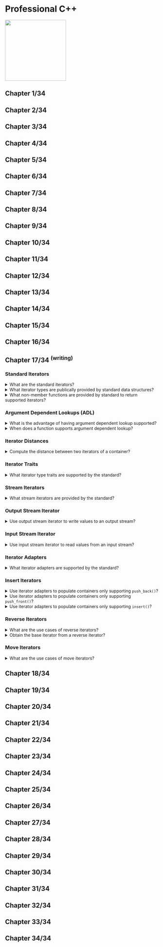 # Professional C++
<img src="../covers/9781119695400.jpg" width="200"/>

## Chapter 1/34
## Chapter 2/34
## Chapter 3/34
## Chapter 4/34
## Chapter 5/34
## Chapter 6/34
## Chapter 7/34
## Chapter 8/34
## Chapter 9/34
## Chapter 10/34
## Chapter 11/34
## Chapter 12/34
## Chapter 13/34
## Chapter 14/34
## Chapter 15/34
## Chapter 16/34
## Chapter 17/34 <sup>(writing)</sup>

### Standard Iterators

<details>
<summary>What are the standard iterators?</summary>

> |Iterator Category|Operations Required|
> |---|---|
> |Input Iterator|Read-only access: `operator*` `operator->`<br>forward only: `operator++`<br>assignable: `operator=`<br>copyable<br>comparable for equality: `operator==` `operator!=`|
> |Output Iterator|Read-only access: `operator*` (no `operator->` access)<br>forward only: `operator++`<br>assignable: `operator=`<br>copyable<br>no comparability supported|
> |Forward Iterator|Input Iterator capability<br>default constructor|
> |Bidirectional Iterator|Forward Iterator capability<br>bidirectional `operator++` `operator--`|
> |Random Access Iterator|Bidirectional Iterator capability<br>assignable: `operator=` `operator+=` `operator-=`<br>arithmetic: `operator+` `operator-`<br>copyable<br>comparable `operator==` `operator!=` `operator>` `operator<` `operator<=` `operator>=`<br>element-wise access `operator[]`|
> |Contiguous Iterator|Random access capability<br>logically adjacent elements of the container must be physically adjacent in memory|
>
> ---
> **Resources**
> - Professional C++ - Chapter 17

> **References**
> ---
</details>

<details>
<summary>What iterator types are publically provided by standard data structures?</summary>

> Every data structure of the Standard Library that supports iterators provides
> public type aliases for its iterator type, called `iterator` and
> `const_iterator`.
>
> Containers that allow iteration over their elements in reverse order also
> provide public type aliases called `reverse_iterator` and
> `const_reverse_iterator`.
>
> ```cpp
> std::vector<int>::const_reverse_iterator cr_iter;
> std::vector<std::string>::const_iterator c_iter;
> std::vector<double>::iterator iter;
> ``````
>
> ---
> **Resources**
> - Professional C++ - Chapter 17

> **References**
> ---
</details>

<details>
<summary>What non-member functions are provided by standard to return supported iterators?</summary>

> `<iterator>` provides the following global nonmember functions to retrieve
> specific iterators for a container:
>
> - `std::begin()` and `std::end()`
> - `std::rbegin()` and `std::rend()`
> - `std::cbegin()` and `std::cend()`
> - `std::crbegin()` and `std::crend()`
>
> These functions are also supported by standard data structures.

> **Resources**
> - Professional C++ - Chapter 17

> **References**
> ---
</details>

### Argument Dependent Lookups (ADL)

<details>
<summary>What is the advantage of having argument dependent lookup supported?</summary>

> When a function is called without its namespace qualification like `std::` ,
> it is said that the so called *argument dependent lookups* (ADL) is supported
> for this function.
>
> ```cpp
> #include <iterator>
> #include <vector>
>
> std::vector<double> scalar{1,2,3,4};
> auto iter = begin(scalar);
> // compiler deduces std::vector<double>::iterator due argument type
> ``````
>
> ---
> **Resources**
> - Professional C++ - Chapter 17
> ---
> **References**
> ---
</details>

<details>
<summary>When does a function supports argument dependent lookup?</summary>

> When you specialize a nonmember function for your own type, you can either
> put those specializations in the `std` namespace or put them in the same
> namespace as the type for which you are specializing them. The latter is
> recommended as this enables ADL.
>
> ```cpp
> ``````
>
> ---
> **Resources**
> - Professional C++ - Chapter 17

> **References**
> ---
</details>

### Iterator Distances

<details>
<summary>Compute the distance between two iterators of a container?</summary>

> ```cpp
> #include <iterator>
>
> std::vector<double> v;
> auto element_count = std::distance(std::begin(v), std::end(v));
> ``````

> **Resources**
> - Professional C++ - Chapter 17
> ---
> **References**
> ---
</details>

### Iterator Traits

<details>
<summary>What iterator type traits are supported by the standard?</summary>

> Standard provides a class template called `iterator_traits`, defined in
> `<iterator>`, that allows you to find the type of the elements referred to by
> the iterator to store temporary values, or to figure out whether the iterator
> is bidirectional or random access.
>
> To access to this information, instantiate `iterator_traits` class template
> with the iterator type of interest, and access one of five type aliases:
>
> - `value_type`: The type of elements referred to
> - `difference_type`: A type capable of representing the distance
> - `iterator_category` (c++20): The type of iterator
>   + `input_iterator_tag`
>   + `output_iterator_tag`
>   + `forward_iterator_tag`
>   + `bidirectional_iterator_tag`
>   + `random_access_iterator_tag`
>   + `contiguous_iterator_tag`
> - `pointer`: The type of pointer to an element
> - `reference`: The type of reference to an element
>
> ```cpp
> template<typename IteratorType>
> void print_value(IteratorType it)
> {
>     typename iterator_traits<IteratorType>::value_type temp;
>     temp = *it;
>     std::cout << temp << std::endl;
> }
>
> std::vector<double> v{42};
> print_value(std::cbegin(v));
> ``````
>
> ---
> **Resources**
> - Professional C++ - Chapter 17
> ---
> **References**
> ---
</details>

### Stream Iterators

<details>
<summary>What stream iterators are provided by the standard?</summary>

> The standard library provides four stream iterators:
>
> - `std::istream_iterator`
> - `std::ostream_iterator`
> - `std::istreambuf_iterator`
> - `std::ostreambuf_iterator`
>
> ---
> **Resources**
> - Professional C++ - Chapter 17
> ---
> **References**
> ---
</details>

### Output Stream Iterator

<details>
<summary>Use output stream iterator to write values to an output stream?</summary>

> ```cpp
> #include <iostream>
> #include <iterator>
>
> template<typename InputIterator, typename OutputIterator>
> void copy(InputIterator begin, InputIterator end, OutputIterator target)
> {
>     for (auto iter = begin; iter != end; ++iter, ++target)
>     {
>         *target = *iter;
>     }
> }
>
> std::vector<double> v{1,2,3,4};
> std::vector<double> copy(v.size());
> copy(std::begin(v), std::end(v), std::begin(copy));
> copy(std::begin(v), std::end(v), std::ostream_iterator<int>{std::cout, " "});
> ``````
>
> ---
> **Resources**
> - Professional C++ - Chapter 17
> ---
> **References**
> ---
</details>

### Input Stream Iterator

<details>
<summary>Use input stream iterator to read values from an input stream?</summary>

> ```cpp
> #include <iterator>
> #include <vector>
>
> template<typename InputIterator>
> auto get_input(InputIterator begin, InputIterator end)
> {
>     std::vector<namespace std::iterator_traits<InputIterator>::value_type> results;
>
>     for (auto iter = begin; iter != end; ++iter)
>     {
>         results.push_back(*iter);
>     }
>
>     return results;
> }
>
> std::vector<int> inputs = get_input(std::istream_iterator<int>{std::cin}, std::istream_iterator<int>{});
> ``````
>
> ---
> **Resources**
> - Professional C++ - Chapter 17
> ---
> **References**
> ---
</details>

### Iterator Adapters

<details>
<summary>What iterator adapters are supported by the standard?</summary>

> The standard library provides five iterator adapters.
>
> The first group of adapters are created from a container and are usually used
> as output iterators:
>
> - `std::back_insert_iterator`: Uses `push_back()` to insert elements into a
>   container
> - `std::front_insert_iterator`: Uses `push_front()` to insert elements into a
>   container
> - `std::insert_iterator`: Uses `insert()` to insert elements into a container
>
> The second group of adapters are created from another iterator, not a
> container, and are usually used as input iterators:
>
> - `reverse_iterator`: reverse the iteration order of another iterator
> - `move_iterator`: the dereferencing operator for a `move_iterator`
>   automatically converts the value to an rvalue reference, so it can be moved
>   to a new destination.
>
> ---
> **Resources**
> - Professional C++ - Chapter 17
>
> ---
> **References**
> ---
</details>

### Insert Iterators

<details>
<summary>Use iterator adapters to populate containers only supporting <code>push_back()</code>?</summary>

> ```cpp
> #include <iterator>
> #include <algorithm>
> #include <vector>
>
> std::vector<double> v{1.1, 2.2, 3.3, 4.4, 5.5};
> std::vector<double> copy_v;
> std::back_insert_iterator<std::vector<double>> populate_v{copy_v};
> std::copy(std::begin(v), std::end(v), populate_v);
> ``````
>
> You can also use `std::back_inserter()` utility function to create a `std::back_insert_iterator`.
>
> ```cpp
> std::copy(std::begin(v), std::end(v), std::back_inserter(copy_v));
> ``````
>
> With class template argument deduction (CTAD), this can also be written as follows:
>
> ```cpp
> std::copy(std::begin(v), std::end(v), std::back_insert_iterator{copy_v});
> ``````
>
> ---
> **Resources**
> - Professional C++ - Chapter 17
>
> ---
> **References**
> ---
</details>

<details>
<summary>Use iterator adapters to populate containers only supporting <code>push_front()</code>?</summary>

> ```cpp
> #include <iterator>
> #include <algorithm>
> #include <queue>
>
> std::queue<double> q{1.1, 2.2, 3.3, 4.4, 5.5};
> std::queue<double> copy_q;
> std::front_insert_iterator<std::queue<double>> populate_q{copy_q};
> std::copy(std::begin(q), std::end(q), populate_q);
> ``````
>
> You can also use `std::front_inserter()` utility function to create a `std::front_insert_iterator`.
>
> ```cpp
> std::copy(std::begin(q), std::end(q), std::front_inserter(copy_q));
> ``````
>
> With class template argument deduction (CTAD), this can also be written as follows:
>
> ```cpp
> std::copy(std::begin(q), std::end(q), std::front_insert_iterator{copy_q});
> ``````
>
> ---
> **Resources**
> - Professional C++ - Chapter 17
>
> ---
> **References**
> ---
</details>

<details>
<summary>Use iterator adapters to populate containers only supporting <code>insert()</code>?</summary>

> `std::insert_iterator` works similarly, except that the it also takes an
> initial iterator position in its constructor, which it passes to the first
> call to `std::insert(position, element)`.
>
> ```cpp
> #include <iterator>
> #include <algorithm>
> #include <set>
>
> std::set<double> s{1.1, 2.2, 3.3, 4.4, 5.5};
> std::set<double> copy_s;
> std::insert_iterator<std::set<double>> populate_s{copy_s, std::begin(copy_s)};
> std::copy(std::begin(s), std::end(s), populate_s);
> ``````
>
> The `std::insert_iterator` modifies the iterator hint that it passes to
> `insert()` after each call to `insert()`, such that the position is one past
> the just inserted element.
>
> You can also use `std::inserter()` utility function to create a
> `std::insert_iterator`.
>
> ```cpp
> std::copy(std::begin(s), std::end(s), std::inserter(copy_s, std::begin(copy_s)));
> ``````
>
> With class template argument deduction (CTAD), this can also be written as
> follows:
>
> ```cpp
> std::copy(std::begin(s), std::end(s), std::insert_iterator{copy_s, std::begin(copy_s)});
> ``````
>
> ---
> **Resources**
> - Professional C++ - Chapter 17
> ---
> **References**
> ---
</details>

### Reverse Iterators

<details>
<summary>What are the use cases of reverse iterators?</summary>

> The standard library provides an `std::reverse_iterator` class template that
> iterates through bidirectional or random-access iterator in a reverse
> direction.
>
> An `std::reverse_iterator` is useful mostly with algorithms in the standard
> library or your own functions that have no equivalents that work in reverse
> order.
>
> ```cpp
> ``````
>
> ---
> **Resources**
> - Professional C++ - Chapter 17
> ---
> **References**
> ---
</details>

<details>
<summary>Obtain the base iterator from a reverse iterator?</summary>

> You can always obtain the underlying `std::iterator` from a
> `std::reverse_iterator` by calling its `base()` method. However, because of
> how `std::reverse_iterator` is implemented, the `std::iterator` returned from
> `base()` always refers to one element past the element referred to by the
> `std::reverse_iterator` on which it's called. To get to the same element, you
> must subtract one.
>
> ```cpp
> #include <vector>
> #include <iterator>
> #include <algorithm>
>
> std::vector<int> v{11, 22, 33, 22, 11};
> std::vector<int>::iterator iter1{ std::find(std::begin(v), std::end(v), 22) };
> std::vector<int>::reverse_iterator iter2{ std::find(std::rbegin(v), std::rend(v), 22) };
>
> if (iter1 != std::end(v) && iter2 != std::rend(v))
> {
>     auto first{ std::distance(std::begin(v), iter1);
>     auto second{ std::distance(std::begin(v), --iter2.base());
> }
> ``````
>
> ---
> **Resources**
> - Professional C++ - Chapter 17
>
> ---
> **References**
> ---
</details>

### Move Iterators

<details>
<summary>What are the use cases of move iterators?</summary>

> The standard library provides an iterator adapter called
> `std::move_iterator`. The dereferencing operator of a `std::move_iterator`
> automatically converts the value to an rvalue reference, which means that the
> value can be moved to a new destination without the overhead of copying.
>
> ```cpp
> MovableType m;
>
> std::vector<MovableType> source;
> source.push_back(m);
> source.push_back(m);
>
> std::vector<MovableType> copies{std::begin(source), std::end(source)};
> ``````
>
> By using `std:::make_move_iterator()` to create `std::move_iterator`, the move constructor of `MovableType` is called instead of the copy constructors:
>
> ```cpp
> std::vector<MovableType> steals{std::make_move_iterator(source), std::make_move_iterator(source)};
> ``````
>
> Class template argument deduction (CTAD) with `std::move_iterator` can also be used:
>
> ```cpp
> std::vector<MovableType> steals{std::move_iterator{std::begin(source)}, std::move_iterator{std::end(source)}};
> ``````
>
> ---
> **Resources**
> - Professional C++ - Chapter 17
> ---
> **References**
> ---
</details>

## Chapter 18/34
## Chapter 19/34
## Chapter 20/34
## Chapter 21/34
## Chapter 22/34
## Chapter 23/34
## Chapter 24/34
## Chapter 25/34
## Chapter 26/34
## Chapter 27/34
## Chapter 28/34
## Chapter 29/34
## Chapter 30/34
## Chapter 31/34
## Chapter 32/34
## Chapter 33/34
## Chapter 34/34
